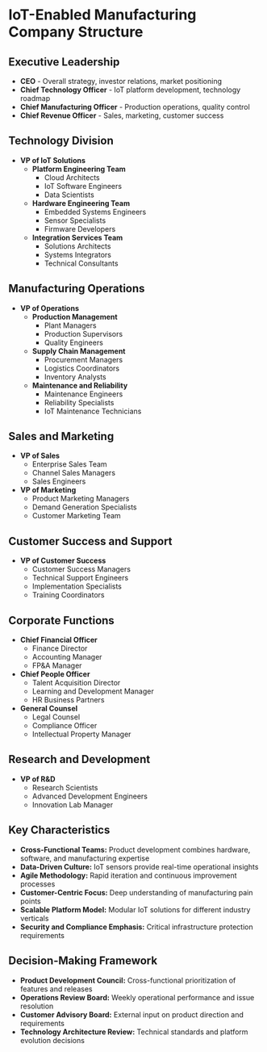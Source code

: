 # IoT-Enabled Manufacturing Company Structure

## Executive Leadership
- **CEO** - Overall strategy, investor relations, market positioning
- **Chief Technology Officer** - IoT platform development, technology roadmap
- **Chief Manufacturing Officer** - Production operations, quality control
- **Chief Revenue Officer** - Sales, marketing, customer success

## Technology Division
- **VP of IoT Solutions**
  - **Platform Engineering Team**
    - Cloud Architects
    - IoT Software Engineers
    - Data Scientists
  - **Hardware Engineering Team**
    - Embedded Systems Engineers
    - Sensor Specialists
    - Firmware Developers
  - **Integration Services Team**
    - Solutions Architects
    - Systems Integrators
    - Technical Consultants

## Manufacturing Operations
- **VP of Operations**
  - **Production Management**
    - Plant Managers
    - Production Supervisors
    - Quality Engineers
  - **Supply Chain Management**
    - Procurement Managers
    - Logistics Coordinators
    - Inventory Analysts
  - **Maintenance and Reliability**
    - Maintenance Engineers
    - Reliability Specialists
    - IoT Maintenance Technicians

## Sales and Marketing
- **VP of Sales**
  - Enterprise Sales Team
  - Channel Sales Managers
  - Sales Engineers
- **VP of Marketing**
  - Product Marketing Managers
  - Demand Generation Specialists
  - Customer Marketing Team

## Customer Success and Support
- **VP of Customer Success**
  - Customer Success Managers
  - Technical Support Engineers
  - Implementation Specialists
  - Training Coordinators

## Corporate Functions
- **Chief Financial Officer**
  - Finance Director
  - Accounting Manager
  - FP&A Manager
- **Chief People Officer**
  - Talent Acquisition Director
  - Learning and Development Manager
  - HR Business Partners
- **General Counsel**
  - Legal Counsel
  - Compliance Officer
  - Intellectual Property Manager

## Research and Development
- **VP of R&D**
  - Research Scientists
  - Advanced Development Engineers
  - Innovation Lab Manager

## Key Characteristics
- **Cross-Functional Teams:** Product development combines hardware, software, and manufacturing expertise
- **Data-Driven Culture:** IoT sensors provide real-time operational insights
- **Agile Methodology:** Rapid iteration and continuous improvement processes
- **Customer-Centric Focus:** Deep understanding of manufacturing pain points
- **Scalable Platform Model:** Modular IoT solutions for different industry verticals
- **Security and Compliance Emphasis:** Critical infrastructure protection requirements

## Decision-Making Framework
- **Product Development Council:** Cross-functional prioritization of features and releases
- **Operations Review Board:** Weekly operational performance and issue resolution
- **Customer Advisory Board:** External input on product direction and requirements
- **Technology Architecture Review:** Technical standards and platform evolution decisions
